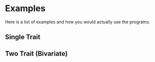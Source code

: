 # Examples

Here is a list of examples and how you would actually use the programs. 

## Single Trait




## Two Trait (Bivariate)







